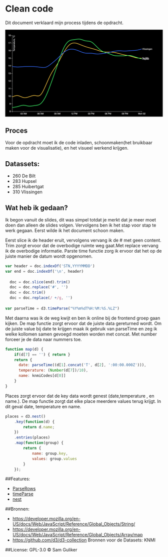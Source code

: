 # Clean code
Dit document verklaard mijn process tijdens de opdracht.

![Alt text][cover]


## Proces
Voor de opdracht moet ik de code inladen, schoonmaken(het bruikbaar maken voor de visualisatie), en het visueel werkend krijgen.


## Datassets:
* 260 De Bilt
* 283 Hupsel
* 285 Huibertgat
* 310 Vlissingen

## Wat heb ik gedaan?
Ik begon vanuit de slides, dit was simpel totdat je merkt dat je meer moet doen dan alleen de slides volgen. Vervolgens ben ik het stap voor stap te werk gegaan. Eerst wilde ik het document schoon maken.

Eerst slice ik de header eruit, vervolgens vervang ik de # met geen content. Trim zorgt ervoor dat de overbodige ruimte weg gaat.Met replace vervang ik de overbodige informatie.
Parste time functie zorg ik ervoor dat het op de juiste manier de datum wordt opgenomen.

```JavaScript
var header = doc.indexOf('STN,YYYYMMDD')
var end = doc.indexOf('\n', header)

  doc = doc.slice(end).trim()
  doc = doc.replace('#', '')
  doc = doc.trim()
  doc = doc.replace(/ +/g, '')

var parseTime = d3.timeParse("%Y%m%dT%H:%M:%S.%LZ")
```
Met daarna was ik de weg kwijt en ben ik online bij de frontend groep gaan kijken. De map functie zorgt ervoor dat de juiste data gereturned wordt. Om de juiste value bij date te krijgen maak ik gebruik van parseTime en zeg ik welke kollomen samen gevoegd moeten worden met concat. Met number forceer je de data naar nummers toe.


```JavaScript
function map(d) {
    if(d[7] == '') { return }
    return {
      date: parseTime((d[1].concat('T', d[2], ':00:00.000Z'))),
      temperature: (Number(d[7])/10),
      name: knmiCodes[d[0]]
    }
}
```

Places zorgt ervoor dat de key data wordt genest (date,temperature , en name.). De map functie zorgt dat elke place meerdere values terug krijgt. In dit geval date, temperature en name.
```JavaScript
places = d3.nest()
    .key(function(d) {
        return d.name;
    })
    .entries(places)
    .map(function(group) {
        return {
            name: group.key,
            values: group.values
        }
    });
```

##Features:
* [ParseRows](https://github.com/d3/d3-dsv#csvParseRows)
* [timeParse](https://github.com/d3/d3-time-format#timeParse)
* [nest](https://github.com/d3/d3-collection/blob/master/README.md#nest)

##Bronnen:
* https://developer.mozilla.org/en-US/docs/Web/JavaScript/Reference/Global_Objects/String/
* https://developer.mozilla.org/en-US/docs/Web/JavaScript/Reference/Global_Objects/Array/map
* https://github.com/d3/d3-collection
Bronnen voor de Datasets: KNMI

##License:
GPL-3.0 © Sam Guliker

[cover]: preview.png
